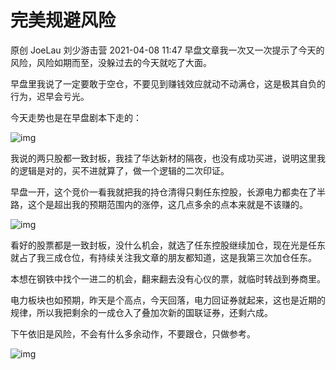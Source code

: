 # 完美规避风险

原创 JoeLau  刘少游击营  2021-04-08 11:47
早盘文章我一次又一次提示了今天的风险，风险如期而至，没躲过去的今天就吃了大面。

早盘里我说了一定要敢于空仓，不要见到赚钱效应就动不动满仓，这是极其自负的行为，迟早会亏光。

今天走势也是在早盘剧本下走的：

![img](https://mmbiz.qpic.cn/mmbiz_png/02vVCEibFUoFo0B6XJGpj5a7LG5KKItKhez7osyLVShpOgADn43y1iaEXqnIV2ZSwUeAaXYMApYIIKAOJjTcRRNQ/640?wx_fmt=png&wxfrom=5&wx_lazy=1&wx_co=1)

我说的两只股都一致封板，我挂了华达新材的隔夜，也没有成功买进，说明这里我的逻辑是对的，买不进就算了，做一个逻辑的二次印证。

早盘一开，这个竞价一看我就把我的持仓清得只剩任东控股，长源电力都卖在了半路，这个是超出我的预期范围内的涨停，这几点多余的点本来就是不该赚的。

![img](https://mmbiz.qpic.cn/mmbiz_png/02vVCEibFUoFo0B6XJGpj5a7LG5KKItKhooSv4XN6krPCN0SKQ7WKoxPY86FJDZocFPGlwkS2rwvMM0vCA6HiavA/640?wx_fmt=png&wxfrom=5&wx_lazy=1&wx_co=1)

看好的股票都是一致封板，没什么机会，就选了任东控股继续加仓，现在光是任东就占了我三成仓位，有持续关注我文章的朋友都知道，这是我第三次加仓任东。

本想在钢铁中找个一进二的机会，翻来翻去没有心仪的票，就临时转战到券商里。

电力板块也如预期，昨天是个高点，今天回落，电力回证券就起来，这也是近期的规律，所以我把剩余的一成仓入了叠加次新的国联证券，还剩六成。

下午依旧是风险，不会有什么多余动作，不要跟仓，只做参考。

![img](https://mmbiz.qpic.cn/mmbiz_jpg/02vVCEibFUoFo0B6XJGpj5a7LG5KKItKhYtEKEBT4VWJ0w5fkGls1ljic4U0yfib7Zd1l5K2icyjOUYlCYWv9IgnWg/640?wx_fmt=jpeg&wxfrom=5&wx_lazy=1&wx_co=1)

